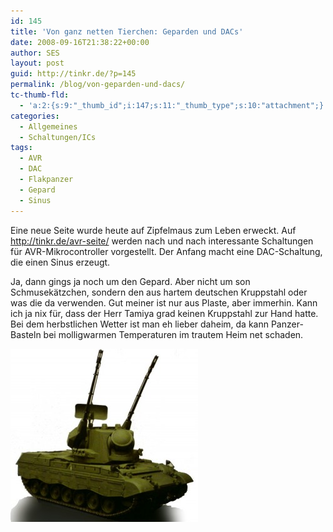 ```yaml
---
id: 145
title: 'Von ganz netten Tierchen: Geparden und DACs'
date: 2008-09-16T21:38:22+00:00
author: SES
layout: post
guid: http://tinkr.de/?p=145
permalink: /blog/von-geparden-und-dacs/
tc-thumb-fld:
  - 'a:2:{s:9:"_thumb_id";i:147;s:11:"_thumb_type";s:10:"attachment";}'
categories:
  - Allgemeines
  - Schaltungen/ICs
tags:
  - AVR
  - DAC
  - Flakpanzer
  - Gepard
  - Sinus
---
```

Eine neue Seite wurde heute auf Zipfelmaus zum Leben erweckt. Auf <http://tinkr.de/avr-seite/> werden nach und nach interessante Schaltungen für AVR-Mikrocontroller vorgestellt. Der Anfang macht eine DAC-Schaltung, die einen Sinus erzeugt.

Ja, dann gings ja noch um den Gepard. Aber nicht um son Schmusekätzchen, sondern den aus hartem deutschen Kruppstahl oder was die da verwenden. Gut meiner ist nur aus Plaste, aber immerhin. Kann ich ja nix für, dass der Herr Tamiya grad keinen Kruppstahl zur Hand hatte. Bei dem herbstlichen Wetter ist man eh lieber daheim, da kann Panzer-Basteln bei molligwarmen Temperaturen im trautem Heim net schaden.

[<img loading="lazy" src="/assets/2008/09/gepard-300x277.jpg" alt="" title="Gepard Flakpanzer" width="300" height="277" class="alignnone size-medium wp-image-146" />](/assets/2008/09/gepard.jpg)
